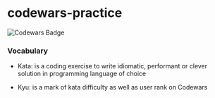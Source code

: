# codewars-practice

![Codewars Badge](https://www.codewars.com/users/krnets/badges/small)

### Vocabulary

- Kata: is a coding exercise to write idiomatic, performant or clever solution in programming language of choice

- Kyu: is a mark of kata difficulty as well as user rank on Codewars